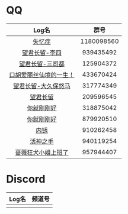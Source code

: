 # QQ
|Log名|群号|
|:-:|:-:|
|[失忆症](https://github.com/Chencyyy/NOTEBOOK/blob/main/docs/sealdice/log/save/%E5%A4%B1%E5%BF%86%E7%97%87(QQ-Group1180098560).txt)|1180098560|
|[望君长留-李四](https://github.com/Chencyyy/NOTEBOOK/blob/main/docs/sealdice/log/save/%E6%9C%9B%E5%90%9B%E9%95%BF%E7%95%99-%E6%9D%8E%E5%9B%9B(QQ-Group939435492).txt)|939435492|
|[望君长留-三司都](https://github.com/Chencyyy/NOTEBOOK/blob/main/docs/sealdice/log/save/%E6%9C%9B%E5%90%9B%E9%95%BF%E7%95%99-%E4%B8%89%E5%8F%B8%E9%83%BD(QQ-Group125904372).txt)|125904372|
|[口胡爱丽丝仙境的一生！](https://github.com/Chencyyy/NOTEBOOK/blob/main/docs/sealdice/log/save/%E5%8F%A3%E8%83%A1%E7%88%B1%E4%B8%BD%E4%B8%9D%E4%BB%99%E5%A2%83%E7%9A%84%E4%B8%80%E7%94%9F%EF%BC%81(QQ-Group433670424).txt)|433670424|
|[望君长留-大久保悠马](https://github.com/Chencyyy/NOTEBOOK/blob/main/docs/sealdice/log/save/%E6%9C%9B%E5%90%9B%E9%95%BF%E7%95%99-%E5%A4%A7%E4%B9%85%E4%BF%9D%E6%82%A0%E9%A9%AC(QQ-Group317774349).txt)|317774349|
|[望君长留](https://github.com/Chencyyy/NOTEBOOK/blob/main/docs/sealdice/log/save/%E6%9C%9B%E5%90%9B%E9%95%BF%E7%95%99(QQ-Group209596545).txt)|209596545|
|[你就刚刚好](https://github.com/Chencyyy/NOTEBOOK/blob/main/docs/sealdice/log/save/%E4%BD%A0%E5%B0%B1%E5%88%9A%E5%88%9A%E5%A5%BD(QQ-Group318875042).txt)|318875042|
|[你就刚刚好](https://github.com/Chencyyy/NOTEBOOK/blob/main/docs/sealdice/log/save/%E4%BD%A0%E5%B0%B1%E5%88%9A%E5%88%9A%E5%A5%BD(QQ-Group879920510).txt)|879920510|
|[内锈](https://github.com/Chencyyy/NOTEBOOK/blob/main/docs/sealdice/log/save/%E5%86%85%E9%94%88(QQ-Group910262458).txt)|910262458|
|[活神之手](https://github.com/Chencyyy/NOTEBOOK/blob/main/docs/sealdice/log/save/%E6%B4%BB%E7%A5%9E%E4%B9%8B%E6%89%8B(QQ-Group940119254).txt)|940119254|
|[蔷薇狂犬小姐上班了](https://github.com/Chencyyy/NOTEBOOK/blob/main/docs/sealdice/log/save/%E8%94%B7%E8%96%87%E7%8B%82%E7%8A%AC%E5%B0%8F%E5%A7%90%E4%B8%8A%E7%8F%AD%E4%BA%86(QQ-Group957944407).txt)|957944407|

# Discord
|Log名|频道号|
|:-:|:-:|
|||